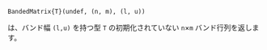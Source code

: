 ```
BandedMatrix{T}(undef, (n, m), (l, u))
```

は、バンド幅 `(l,u)` を持つ型 `T` の初期化されていない `n`×`m` バンド行列を返します。
